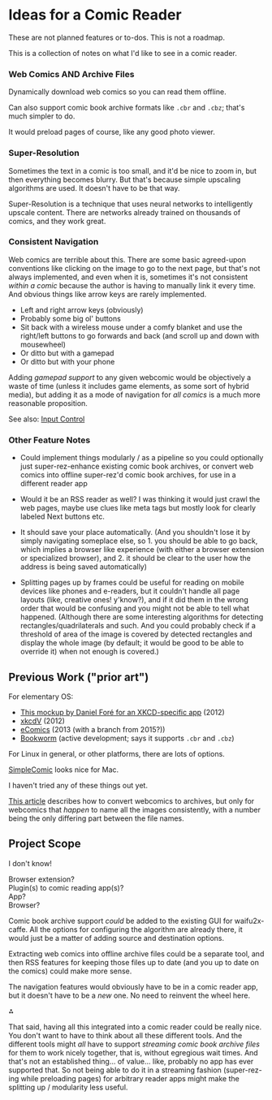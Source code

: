 # Ideas for a Comic Reader

These are not planned features or to-dos.
This is not a roadmap.

This is a collection of notes on what I'd like to see in a comic reader.


### Web Comics AND Archive Files

Dynamically download web comics so you can read them offline.

Can also support comic book archive formats like `.cbr` and `.cbz`; that's much simpler to do.

It would preload pages of course, like any good photo viewer.


### Super-Resolution

Sometimes the text in a comic is too small, and it'd be nice to zoom in, but then everything becomes blurry. But that's because simple upscaling algorithms are used. It doesn't have to be that way.

Super-Resolution is a technique that uses neural networks to intelligently upscale content. There are networks already trained on thousands of comics, and they work great.


### Consistent Navigation

Web comics are terrible about this.
There are some basic agreed-upon conventions like clicking on the image to go to the next page,
but that's not always implemented, and even when it is, sometimes it's not consistent *within a comic* because the author is having to manually link it every time.
And obvious things like arrow keys are rarely implemented.

* Left and right arrow keys (obviously)
* Probably some big ol' buttons
* Sit back with a wireless mouse under a comfy blanket and use the right/left buttons to go forwards and back (and scroll up and down with mousewheel)
* Or ditto but with a gamepad
* Or ditto but with your phone

Adding *gamepad support* to any given webcomic would be objectively a waste of time (unless it includes game elements, as some sort of hybrid media), but adding it as a mode of navigation for *all comics* is a much more reasonable proposition.

See also: [Input Control](https://github.com/multiism/input-control)


### Other Feature Notes

* Could implement things modularly / as a pipeline so you could optionally just
super-rez-enhance existing comic book archives, or
convert web comics into offline super-rez'd comic book archives,
for use in a different reader app

* Would it be an RSS reader as well?
I was thinking it would just crawl the web pages,
maybe use clues like meta tags but mostly look for clearly labeled Next buttons etc.

* It should save your place automatically.
(And you shouldn't lose it by simply navigating someplace else, so 1. you should be able to go back, which implies a browser like experience (with either a browser extension or specialized browser), and 2. it should be clear to the user how the address is being saved automatically)

* Splitting pages up by frames could be useful for reading on mobile devices like phones and e-readers,
but it couldn't handle all page layouts (like, creative ones! y'know?),
and if it did them in the wrong order that would be confusing
and you might not be able to tell what happened.
(Although there are some interesting algorithms for detecting rectangles/quadrilaterals and such.
And you could probably check if a threshold of area of the image is covered by detected rectangles
and display the whole image (by default; it would be good to be able to override it) when not enough is covered.)

## Previous Work ("prior art")

For elementary OS:
* [This mockup by Daniel Foré for an XKCD-specific app](https://danrabbit.deviantart.com/art/XKCD-App-332444858) (2012)
* [xkcdV](https://launchpad.net/xkcdv) (2012)
* [eComics](https://github.com/Digi59404/eComics) (2013 (with a branch from 2015?))
* [Bookworm](https://babluboy.github.io/bookworm/) (active development; says it supports `.cbr` and `.cbz`)

For Linux in general, or other platforms, there are lots of options.

[SimpleComic](http://dancingtortoise.com/simplecomic/) looks nice for Mac.

I haven't tried any of these things out yet.

[This article](https://www.howtogeek.com/66060/how-to-read-webcomics-offline-in-comic-book-reader-format/)
describes how to convert webcomics to archives,
but only for webcomics that *happen* to name all the images consistently,
with a number being the only differing part between the file names.

## Project Scope

I don't know!

Browser extension?  
Plugin(s) to comic reading app(s)?  
App?  
Browser?  


Comic book archive support *could* be added to the existing GUI for waifu2x-caffe.
All the options for configuring the algorithm are already there,
it would just be a matter of adding source and destination options.

Extracting web comics into offline archive files could be a separate tool,
and then RSS features for keeping those files up to date (and you up to date on the comics) could make more sense.

The navigation features would obviously have to be in a comic reader app,
but it doesn't have to be a *new* one. No need to reinvent the wheel here.

⁂

That said, having all this integrated into a comic reader could be really nice.
You don't want to have to think about all these different tools.
And the different tools might *all* have to support *streaming comic book archive files* for them to work nicely together,
that is, without egregious wait times.
And that's not an established thing... of value... like, probably no app has ever supported that.
So not being able to do it in a streaming fashion (super-rez-ing while preloading pages) for arbitrary reader apps
might make the splitting up / modularity less useful.


